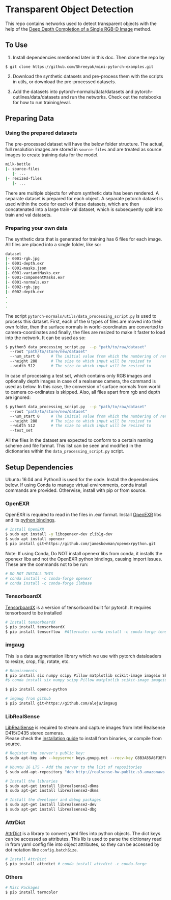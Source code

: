 
# Transparent Object Detection
This repo contains networks used to detect transparent objects with the help of the 
[Deep Depth Completion of a Single RGB-D Image](https://github.com/yindaz/DeepCompletionRelease) method.

## To Use

1. Install dependencies mentioned later in this doc. Then clone the repo by

```
$ git clone https://github.com/Shreeyak/mini-pytorch-examples.git
```

2) Download the synthetic datasets and pre-process them with the scripts in utils, or download the pre-processed datasets.

3) Add the datasets into pytorch-normals/data/datasets and pytorch-outlines/data/datasets and run the networks. Check out the notebooks for how to run training/eval.

## Preparing Data

### Using the prepared datasets

The pre-processed dataset will have the below folder structure. The actual, full resolution images are stored in `source-files` and are treated as source images to create training data for the model. 

```bash
milk-bottle
|- source-files
   |- ...
|- resized-files
   |- ...
```

 There are multiple objects for whom synthetic data has been rendered. A separate dataset is prepared for each object. A separate pytorch dataset is
 used within the code for each of these datasets, which are then concatenated into a large train-val dataset, which is
 subsequently split into train and val datasets.

### Preparing your own data

The synthetic data that is generated for training has 6 files for each image. All files are placed into a single folder, like so:

```bash
dataset
|- 0001-rgb.jpg
|- 0001-depth.exr
|- 0001-masks.json
|- 0001-variantMasks.exr
|- 0001-componentMasks.exr
|- 0001-normals.exr
|- 0002-rgb.jpg
|- 0002-depth.exr
.
.
.
```

The script `pytorch-normals/utils/data_processing_script.py` is used to process this dataset. First, each of the 6 types of files are
moved into their own folder, then the surface normals in world-coordinates are converted to camera-coordinates and finally, the
files are resized to make it faster to load into the network.
It can be used as so:

```bash
$ python3 data_processing_script.py  --p "path/to/raw/dataset"
  --root "path/to/store/new/dataset"
  --num_start 0     # The initial value from which the numbering of renamed files must start
  --height 288      # The size to which input will be resized to
  --width 512       # The size to which input will be resized to
```

In case of processing a test set, which contains only RGB images and optionally depth images in case of a realsense camera,
the command is used as below. In this case, the conversion of surface normals from world to camera co-ordinates is skipped.
Also, all files apart from rgb and depth are ignored:

```bash
$ python3 data_processing_script.py  --p "path/to/raw/dataset"
  --root "path/to/store/new/dataset"
  --num_start 0     # The initial value from which the numbering of renamed files must start
  --height 288      # The size to which input will be resized to
  --width 512       # The size to which input will be resized to
  --test_set
```

All the files in the dataset are expected to conform to a certain naming scheme and file format. This list can be seen and
modified in the dictionaries within the `data_processing_script.py` script.



## Setup Dependencies

Ubuntu 16.04 and Python3 is used for the code. Install the dependencies below. If using Conda to manage virtual environments,
conda install commands are provided. Otherwise, install with pip or from source.

### OpenEXR

OpenEXR is required to read in the files in .exr format. Install [OpenEXR](https://github.com/openexr/openexr) libs and
its [python bindings](https://github.com/jamesbowman/openexrpython). 

```bash
# Install OpenEXR
$ sudo apt install -y libopenexr-dev zlib1g-dev
$ sudo apt install openexr
$ pip install git+https://github.com/jamesbowman/openexrpython.git
```

Note: If using Conda, Do NOT install openexr libs from conda, it installs the openexr libs and not the OpenEXR python bindings, causing import issues.
These are the commands not to be run:

```bash
# DO NOT INSTALL THIS
# conda install -c conda-forge openexr
# conda install -c conda-forge ilmbase
``` 

### TensorboardX

[TensorboardX](https://github.com/lanpa/tensorboardX) is a version of tensorboard built for pytorch. It requires tensorboard to be installed

```bash
# Install tensorboardX
$ pip install tensorboardX
$ pip install tensorflow  #Alternate: conda install -c conda-forge tensorflow
```

### imgaug

This is a data augmentation library which we use with pytorch dataloaders to resize, crop, flip, rotate, etc.

```bash
# Requirements
$ pip install six numpy scipy Pillow matplotlib scikit-image imageio Shapely
#$ conda install six numpy scipy Pillow matplotlib scikit-image imageio Shapely

$ pip install opencv-python

# imgaug from github
$ pip install git+https://github.com/aleju/imgaug
```

### LibRealSense  

[LibRealSense](https://github.com/IntelRealSense/librealsense) is required to stream and capture images from Intel Realsense D415/D435 stereo cameras.  
Please check the [installation guide](https://github.com/IntelRealSense/librealsense/blob/master/doc/distribution_linux.md) to install from binaries, or compile from source.

```bash
# Register the server's public key:
$ sudo apt-key adv --keyserver keys.gnupg.net --recv-key C8B3A55A6F3EFCDE || sudo apt-key adv --keyserver hkp://keyserver.ubuntu.com:80 --recv-key C8B3A55A6F3EFCDE

# Ubuntu 16 LTS - Add the server to the list of repositories
$ sudo add-apt-repository "deb http://realsense-hw-public.s3.amazonaws.com/Debian/apt-repo xenial main" -u

# Install the libraries
$ sudo apt-get install librealsense2-dkms
$ sudo apt-get install librealsense2-dkms

# Install the developer and debug packages
$ sudo apt-get install librealsense2-dev
$ sudo apt-get install librealsense2-dbg
```

### AttrDict
[AttrDict](https://pypi.org/project/attrdict/) is a library to convert yaml files into python objects. The dict keys can be accessed as attributes.
This lib is used to parse the dictionary read in from yaml config file into object attributes, so they can be accessed by dot notation like `config.batchSize`.

```bash
# Install AttrDict
$ pip install attrdict # conda install attrdict -c conda-forge
```

### Others

```bash
# Misc Packages
$ pip install termcolor
```